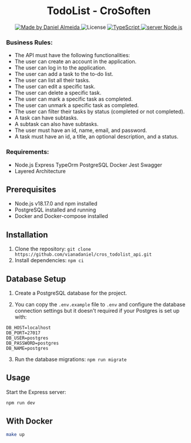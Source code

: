 <h1 align="center">
    TodoList - CroSoften
</h1>

<p align="center">
  <a href="https://www.linkedin.com/in/daniel-viana-almeida/">
    <img
        alt="Made by Daniel Almeida"
        src="https://img.shields.io/badge/MADE%20BY-Daniel%20Almeida-%230077b5?style=flat-square&logo=linkedin">
  </a>

  <img alt="License" src="https://img.shields.io/badge/license-MIT-%20brightgreen?style=flat-square&logo=">

  <a href="https://www.typescript.com/">
    <img
        alt="TypeScript"
        src="https://img.shields.io/badge/STACK-TypeScript-%230077b5?style=flat-square&logo=TypeScript">
  </a>
  <a href="">
    <img
        alt="server Node.js"
        src="https://img.shields.io/badge/Server-Node.js-%23339933?style=flat-square&logo=node.js">
  </a>

</p>

### Business Rules:

-   The API must have the following functionalities:
-   The user can create an account in the application.
-   The user can log in to the application.
-   The user can add a task to the to-do list.
-   The user can list all their tasks.
-   The user can edit a specific task.
-   The user can delete a specific task.
-   The user can mark a specific task as completed.
-   The user can unmark a specific task as completed.
-   The user can filter their tasks by status (completed or not completed).
-   A task can have subtasks.
-   A subtask can also have subtasks.
-   The user must have an id, name, email, and password.
-   A task must have an id, a title, an optional description, and a status.

### Requirements:

-   Node.js Express TypeOrm PostgreSQL Docker Jest Swagger
-   Layered Architecture

## Prerequisites

-   Node.js v18.17.0 and npm installed
-   PostgreSQL installed and running
-   Docker and Docker-compose installed

## Installation

1. Clone the repository: `git clone https://github.com/vianadaniel/cros_todolist_api.git`
2. Install dependencies: `npm ci`

## Database Setup

1. Create a PostgreSQL database for the project.

2. You can copy the `.env.example` file to `.env` and configure the database connection settings but it doesn't required if your Postgres is set up with:

```
DB_HOST=localhost
DB_PORT=27017
DB_USER=postgres
DB_PASSWORD=postgres
DB_NAME=postgres
```

3. Run the database migrations: `npm run migrate`

## Usage

Start the Express server:

```bash
npm run dev

```

## With Docker

```bash
make up

```
